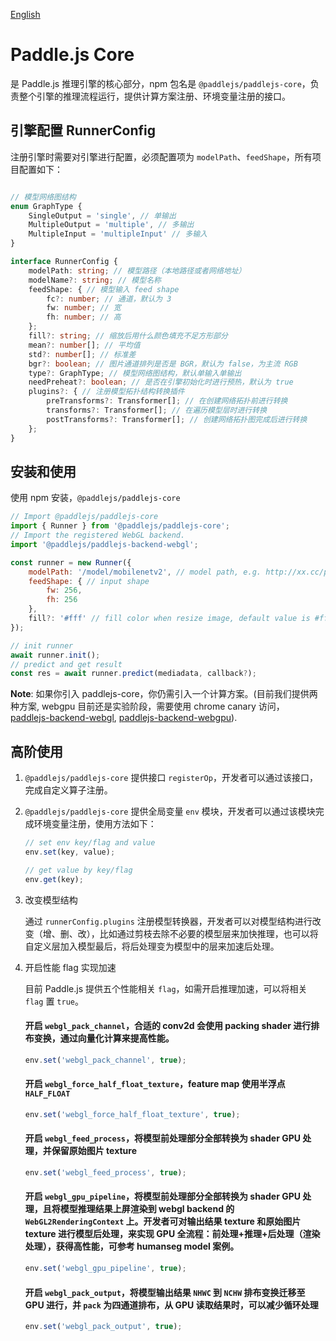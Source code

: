 [English](./README.md)

# Paddle.js Core

是 Paddle.js 推理引擎的核心部分，npm 包名是 `@paddlejs/paddlejs-core`，负责整个引擎的推理流程运行，提供计算方案注册、环境变量注册的接口。


## 引擎配置 RunnerConfig
注册引擎时需要对引擎进行配置，必须配置项为 `modelPath`、`feedShape`，所有项目配置如下：

```typescript

// 模型网络图结构
enum GraphType {
    SingleOutput = 'single', // 单输出
    MultipleOutput = 'multiple', // 多输出
    MultipleInput = 'multipleInput' // 多输入
}

interface RunnerConfig {
    modelPath: string; // 模型路径（本地路径或者网络地址）
    modelName?: string; // 模型名称
    feedShape: { // 模型输入 feed shape
        fc?: number; // 通道，默认为 3
        fw: number; // 宽
        fh: number; // 高
    };
    fill?: string; // 缩放后用什么颜色填充不足方形部分
    mean?: number[]; // 平均值
    std?: number[]; // 标准差
    bgr?: boolean; // 图片通道排列是否是 BGR，默认为 false，为主流 RGB
    type?: GraphType; // 模型网络图结构，默认单输入单输出
    needPreheat?: boolean; // 是否在引擎初始化时进行预热，默认为 true
    plugins?: { // 注册模型拓扑结构转换插件
        preTransforms?: Transformer[]; // 在创建网络拓扑前进行转换
        transforms?: Transformer[]; // 在遍历模型层时进行转换
        postTransforms?: Transformer[]; // 创建网络拓扑图完成后进行转换
    };
}

```

## 安装和使用
使用 npm 安装，`@paddlejs/paddlejs-core`

```js
// Import @paddlejs/paddlejs-core
import { Runner } from '@paddlejs/paddlejs-core';
// Import the registered WebGL backend.
import '@paddlejs/paddlejs-backend-webgl';

const runner = new Runner({
    modelPath: '/model/mobilenetv2', // model path, e.g. http://xx.cc/path, http://xx.cc/path/model.json, /localModelDir/model.json, /localModelDir
    feedShape: { // input shape
        fw: 256,
        fh: 256
    },
    fill?: '#fff' // fill color when resize image, default value is #fff
});

// init runner
await runner.init();
// predict and get result
const res = await runner.predict(mediadata, callback?);
```

**Note**: 如果你引入 paddlejs-core，你仍需引入一个计算方案。(目前我们提供两种方案, webgpu 目前还是实验阶段，需要使用 chrome canary 访问，
[paddlejs-backend-webgl](/packages/paddlejs-backend-webgl), [paddlejs-backend-webgpu](/packages/paddlejs-backend-webgpu)).



## 高阶使用

1. `@paddlejs/paddlejs-core` 提供接口 `registerOp`，开发者可以通过该接口，完成自定义算子注册。

2. `@paddlejs/paddlejs-core` 提供全局变量 `env` 模块，开发者可以通过该模块完成环境变量注册，使用方法如下：

    ```js
    // set env key/flag and value
    env.set(key, value);

    // get value by key/flag
    env.get(key);
    ```

3. 改变模型结构

    通过 `runnerConfig.plugins` 注册模型转换器，开发者可以对模型结构进行改变（增、删、改），比如通过剪枝去除不必要的模型层来加快推理，也可以将自定义层加入模型最后，将后处理变为模型中的层来加速后处理。


4. 开启性能 flag 实现加速

    目前 Paddle.js 提供五个性能相关 `flag`，如需开启推理加速，可以将相关 `flag` 置 `true`。


    #### 开启 `webgl_pack_channel`，合适的 conv2d 会使用 packing shader 进行排布变换，通过向量化计算来提高性能。

    ```js
    env.set('webgl_pack_channel', true);
    ```

    #### 开启 `webgl_force_half_float_texture`，feature map 使用半浮点 `HALF_FLOAT`

    ```js
    env.set('webgl_force_half_float_texture', true);
    ```

    #### 开启 `webgl_feed_process`，将模型前处理部分全部转换为 shader GPU 处理，并保留原始图片 texture

    ```js
    env.set('webgl_feed_process', true);
    ```

    #### 开启 `webgl_gpu_pipeline`，将模型前处理部分全部转换为 shader GPU 处理，且将模型推理结果上屏渲染到 webgl backend 的  `WebGL2RenderingContext` 上。开发者可对输出结果 texture 和原始图片 texture 进行模型后处理，来实现 GPU 全流程：前处理+推理+后处理（渲染处理），获得高性能，可参考 humanseg model 案例。

    ```js
    env.set('webgl_gpu_pipeline', true);
    ```

    #### 开启 `webgl_pack_output`，将模型输出结果 `NHWC` 到 `NCHW` 排布变换迁移至 GPU 进行，并 `pack` 为四通道排布，从 GPU 读取结果时，可以减少循环处理

    ```js
    env.set('webgl_pack_output', true);
    ```